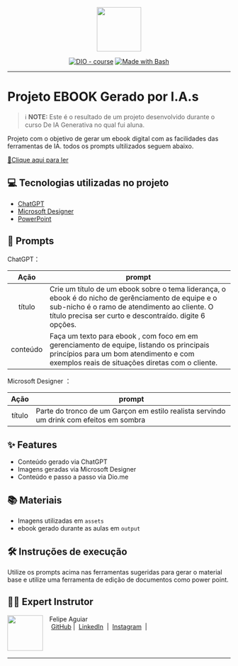 <p align="center">
    <img width="100" src=".github/assets/banner.png">
</p>


<p align="center">
<a href="https://dio.me/"><img src="https://img.shields.io/badge/DIO-Course-28DA77?logo=youtube" alt="DIO - course"></a>
<a href="https://www.gnu.org/software/bash/" title="Go to Bash homepage"><img src="https://img.shields.io/badge/Prompt-Project-blue?logo=gnu-bash&amp;logoColor=white" alt="Made with Bash"></a></p>

-------

# Projeto EBOOK Gerado por I.A.s


 > ℹ️ **NOTE:** Este é o resultado de um projeto desenvolvido durante o curso De IA Generativa no qual fui aluna.

Projeto com o objetivo de gerar um ebook digital com as facilidades das ferramentas de IA. todos os prompts
ultilizados seguem abaixo.

<a href="https://github.com/natandrade25/ebook-with-IA/blob/main/output/ebook%20lideranca%20descomplicada.pdf"> 📕Clique aqui para ler</a>

## 💻 Tecnologias utilizadas no projeto

- [ChatGPT](https://chat.openai.com/) 
- [Microsoft Designer](https://designer.microsoft.com/image-creator?scenario=texttoimage/)
- [PowerPoint](https://www.microsoft.com/en/microsoft-365/powerpoint)

## 🧠 Prompts


ChatGPT：

|   Ação   | prompt                                                                                                                                                                                                                                                                         |
| :------: | ------------------------------------------------------------------------------------------------------------------------------------------------------------------------------------------------------------------------------------------------------------------------------ |
|  título  | Crie um título de um ebook sobre o tema  liderança, o ebook é do nicho de gerênciamento de equipe e o sub-nicho é o ramo de atendimento ao cliente. O título precisa ser curto e descontraído. digite 6 opções.                                                        |
| conteúdo | Faça um texto para ebook , com foco em  em gerenciamento de equipe, listando os principais princípios para um bom atendimento e com exemplos reais de situações diretas com o cliente.  |


Microsoft Designer ：

|  Ação  | prompt                                                                                 |
| :----: | -------------------------------------------------------------------------------------- |
| título | Parte do tronco de um Garçon em estilo realista servindo um drink com efeitos em sombra |

## ✨ Features

- Conteúdo gerado via ChatGPT
- Imagens geradas via Microsoft Designer 
- Conteúdo e passo a passo via Dio.me

## 📚 Materiais

- Imagens utilizadas em `assets`
- ebook gerado durante as aulas em `output`

## 🛠️ Instruções de execução

Utilize os prompts acima nas ferramentas sugeridas para gerar o material base e utilize uma ferramenta de edição de documentos como power point.

## 👨‍💻 Expert Instrutor

<p>
    <img 
      align=left 
      margin=10 
      width=80 
      src="https://avatars.githubusercontent.com/u/37452836?v=4"
    />
    <p>&nbsp&nbsp&nbspFelipe Aguiar<br>
    &nbsp&nbsp&nbsp
    <a href="https://github.com/felipeAguiarCode">
    GitHub</a>&nbsp;|&nbsp;
    <a href="www.linkedin.com/in/
felipe-exe">LinkedIn</a>
&nbsp;|&nbsp;
    <a href="https://www.instagram.com/felipeaguiar.exe/">
    Instagram</a>
&nbsp;|&nbsp;</p>
</p>
<br/><br/>
<p>

---
